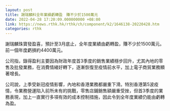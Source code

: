 ```yaml
---
layout: post
title: 謝瑞麟料全年業績虧轉盈　賺不少於1500萬元
date: 2022-04-28 17:20:09.000000000 +08:00
link: https://news.rthk.hk/rthk/ch/component/k2/1646138-20220428.htm
categories: rthk
---
```


謝瑞麟珠寶發盈喜，預計至3月底止，全年度業績由虧轉盈，賺不少於1500萬元。前一個年度虧損約4400萬元。

公司指，錄得盈利主要因為財政年度首3季度的銷售業績穩步回升，尤其內地的零售及批發業務，在消費情緒好轉下，逐漸恢復至疫情前水平，加上電子商貿業務顯著增長。

公司說，上季受新冠疫情影響，內地和香港業務都嚴重下滑。特別香港第5波疫情，令業務營運陷入前所未有的挑戰，零售店鋪銷售額嚴重受挫，但首3季度的業務表現，加上一直實行多項有效的成本控制措施，因此令到全年度業績仍能由虧轉為盈。
